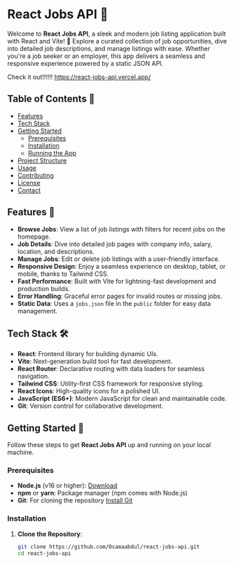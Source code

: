 # React Jobs API 🚀

Welcome to **React Jobs API**, a sleek and modern job listing application built with React and Vite! 🌟 Explore a curated collection of job opportunities, dive into detailed job descriptions, and manage listings with ease. Whether you're a job seeker or an employer, this app delivers a seamless and responsive experience powered by a static JSON API.

Check it out!!!!!!
https://react-jobs-api.vercel.app/

## Table of Contents 📑

- [Features](#features-🎉)
- [Tech Stack](#tech-stack-🛠️)
- [Getting Started](#getting-started-🏁)
  - [Prerequisites](#prerequisites)
  - [Installation](#installation)
  - [Running the App](#running-the-app)
- [Project Structure](#project-structure-📂)
- [Usage](#usage-💻)
- [Contributing](#contributing-🤝)
- [License](#license-📜)
- [Contact](#contact-📬)

## Features 🎉

- **Browse Jobs**: View a list of job listings with filters for recent jobs on the homepage.
- **Job Details**: Dive into detailed job pages with company info, salary, location, and descriptions.
- **Manage Jobs**: Edit or delete job listings with a user-friendly interface.
- **Responsive Design**: Enjoy a seamless experience on desktop, tablet, or mobile, thanks to Tailwind CSS.
- **Fast Performance**: Built with Vite for lightning-fast development and production builds.
- **Error Handling**: Graceful error pages for invalid routes or missing jobs.
- **Static Data**: Uses a `jobs.json` file in the `public` folder for easy data management.

## Tech Stack 🛠️

- **React**: Frontend library for building dynamic UIs.
- **Vite**: Next-generation build tool for fast development.
- **React Router**: Declarative routing with data loaders for seamless navigation.
- **Tailwind CSS**: Utility-first CSS framework for responsive styling.
- **React Icons**: High-quality icons for a polished UI.
- **JavaScript (ES6+)**: Modern JavaScript for clean and maintainable code.
- **Git**: Version control for collaborative development.

## Getting Started 🏁

Follow these steps to get **React Jobs API** up and running on your local machine.

### Prerequisites

- **Node.js** (v16 or higher): [Download](https://nodejs.org/)
- **npm** or **yarn**: Package manager (npm comes with Node.js)
- **Git**: For cloning the repository [Install Git](https://git-scm.com/)

### Installation

1. **Clone the Repository**:
   ```bash
   git clone https://github.com/Osamaabdul/react-jobs-api.git
   cd react-jobs-api
